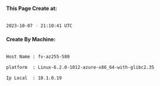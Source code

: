 
   
#### This Page Create at:

```bash

2023-10-07 - 21:10:41 UTC

```

#### Create By Machine:

```bash

Host Name : fv-az255-580

platform  : Linux-6.2.0-1012-azure-x86_64-with-glibc2.35

Ip Local  : 10.1.0.19

```

